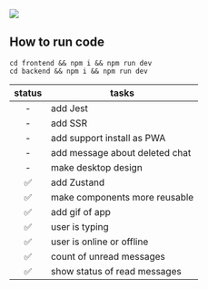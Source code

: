 ![](https://raw.githubusercontent.com/lobanov-andrey/moment-chat/main/preview.gif)

## How to run code

    cd frontend && npm i && npm run dev
    cd backend && npm i && npm run dev

| status | tasks                          |
| :----: | ------------------------------ |
|   -    | add Jest                       |
|   -    | add SSR                        |
|   -    | add support install as PWA     |
|   -    | add message about deleted chat |
|   -    | make desktop design            |
|   ✅   | add Zustand                    |
|   ✅   | make components more reusable  |
|   ✅   | add gif of app                 |
|   ✅   | user is typing                 |
|   ✅   | user is online or offline      |
|   ✅   | count of unread messages       |
|   ✅   | show status of read messages   |
